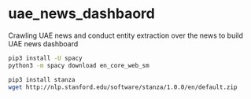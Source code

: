 # uae_news_dashbaord

Crawling UAE news and conduct entity extraction over the news to build UAE news dashboard

```bash
pip3 install -U spacy
python3 -m spacy download en_core_web_sm

pip3 install stanza
wget http://nlp.stanford.edu/software/stanza/1.0.0/en/default.zip
```
